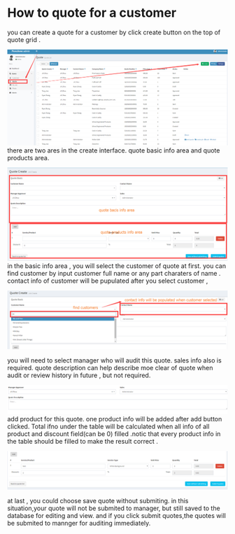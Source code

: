 # How to quote for a customer

you can create a quote for a customer by click create button on the top of quote grid .

![](/assets/create_quote.png)there are two ares in the create interface.  quote basic info area and quote products area.

![](/assets/create_quote_main.png)in the basic info area , you will select the customer of quote at first. you can find customer by input customer full name or any part charaters of name .  contact info of customer will be pupulated after you select customer ,

![](/assets/quote_select_customer.png)

you will need to select manager who will audit this quote. sales info also is required.  quote description can  help describe moe clear of quote when audit or review history in future , but not required.

![](/assets/audit_sales.png)add product for this quote.  one product info will be added  after add button clicked. Total ifno under the table will be   calculated when all info of all  product and discount field\(can be 0\) filled .notic that every product info in the table should be filled to make the result correct .

![](/assets/qutoe_add_product.png)

at last , you could choose save quote without submiting. in this situation,your quote will not be submited to manager, but still saved to the database for editing and view. and if you click submit quotes,the quotes will be submited to  mannger for auditing immediately.

